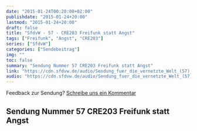 ```yaml
---
date: "2015-01-24T00:20:00+02:00"
publishdate: "2015-01-24+20:00"
lastmod: "2015-01-24+20:00"
draft: false
title: "SfdvW - 57 - CRE203 Freifunk statt Angst"
tags: ["Freifunk", "Angst", "CRE203"]
series: ["SfdvW"]
categories: ["Sendebeitrag"]
img: ""
toc: false
summary: "Sendung Nummer 57 CRE203 Freifunk statt Angst"
link: "https://cdn.sfdvw.de/audio/Sendung_fuer_die_vernetzte_Welt_(57)_2015_01_24_CRE203_Freifunk_statt_Angst.mp3"
audio: "https://cdn.sfdvw.de/audio/Sendung_fuer_die_vernetzte_Welt_(57)_2015_01_24_CRE203_Freifunk_statt_Angst.mp3"
---
```


<div align="center" id="example"></div>
<script src="https://cdn.podlove.org/web-player/embed.js"></script>

Feedback zur Sendung?
[Schreibe uns ein Kommentar](mailto:SfdvW@radiocorax.de)

## Sendung Nummer 57 CRE203 Freifunk statt Angst

<script>
  podlovePlayer('#example', '/blog/sfdvw57.json');
</script>
